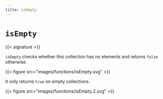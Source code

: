 ```yaml
---
title: isEmpty
---
```


# `isEmpty`

{{< signature >}}

`isEmpty` checks whether this collection has no elements and returns `false` otherwise.

{{< figure src="images/functions/isEmpty.svg" >}}

It only returns `true` on empty collections.

{{< figure src="images/functions/isEmpty.2.svg" >}}
